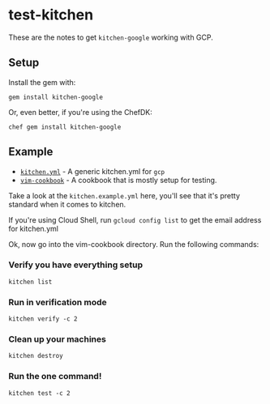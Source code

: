 # test-kitchen

These are the notes to get `kitchen-google` working with GCP.

## Setup

Install the gem with:

```
gem install kitchen-google
```

Or, even better, if you're using the ChefDK:

```
chef gem install kitchen-google
```

## Example

- [`kitchen.yml`](./kitchen.example.yml) - A generic kitchen.yml for `gcp`
- [`vim-cookbook`](./vim-cookbook) - A cookbook that is mostly setup for testing.

Take a look at the `kitchen.example.yml` here, you'll see that it's pretty standard when it comes to kitchen.

If you're using Cloud Shell, run `gcloud config list` to get the email address for kitchen.yml

Ok, now go into the vim-cookbook directory. Run the following commands:

### Verify you have everything setup

```
kitchen list
```

### Run in verification mode

```
kitchen verify -c 2
```

### Clean up your machines

```
kitchen destroy
```

### Run the one command!
```
kitchen test -c 2
```
